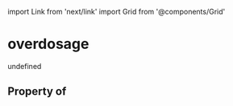 import Link from 'next/link'
import Grid from '@components/Grid'

# overdosage

undefined

## Property of




